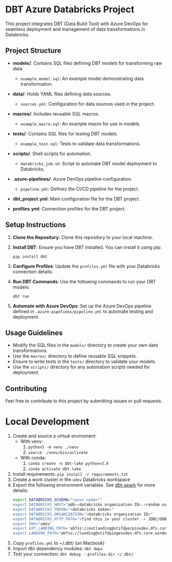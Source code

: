 # DBT Azure Databricks Project

This project integrates DBT (Data Build Tool) with Azure DevOps for seamless deployment and management of data transformations in Databricks.

## Project Structure

- **models/**: Contains SQL files defining DBT models for transforming raw data.
  - `example_model.sql`: An example model demonstrating data transformation.

- **data/**: Holds YAML files defining data sources.
  - `sources.yml`: Configuration for data sources used in the project.

- **macros/**: Includes reusable SQL macros.
  - `example_macro.sql`: An example macro for use in models.

- **tests/**: Contains SQL files for testing DBT models.
  - `example_test.sql`: Tests to validate data transformations.

- **scripts/**: Shell scripts for automation.
  - `databricks_job.sh`: Script to automate DBT model deployment to Databricks.

- **.azure-pipelines/**: Azure DevOps pipeline configuration.
  - `pipeline.yml`: Defines the CI/CD pipeline for the project.

- **dbt_project.yml**: Main configuration file for the DBT project.

- **profiles.yml**: Connection profiles for the DBT project.

## Setup Instructions

1. **Clone the Repository**: Clone this repository to your local machine.
   
2. **Install DBT**: Ensure you have DBT installed. You can install it using pip:
   ```
   pip install dbt
   ```

3. **Configure Profiles**: Update the `profiles.yml` file with your Databricks connection details.

4. **Run DBT Commands**: Use the following commands to run your DBT models:
   ```
   dbt run
   ```

5. **Automate with Azure DevOps**: Set up the Azure DevOps pipeline defined in `.azure-pipelines/pipeline.yml` to automate testing and deployment.

## Usage Guidelines

- Modify the SQL files in the `models/` directory to create your own data transformations.
- Use the `macros/` directory to define reusable SQL snippets.
- Ensure to write tests in the `tests/` directory to validate your models.
- Use the `scripts/` directory for any automation scripts needed for deployment.

## Contributing

Feel free to contribute to this project by submitting issues or pull requests.


# Local Development

1. Create and source a virtual enviroment:
   - With venv:
      1. `python3 -m venv ./venv`
      2. `source ./venv/bin/activate`
   - With conda:
      1. `conda create -n dbt-lake python=3.9`
      2. `conda activate dbt-lake`
2. Install requirements: `pip install -r requirements.txt`
4. Create a work cluster in the `udev` Databricks workspace
5. Export the following environment variables. See
   [dbt-spark](https://github.com/fishtown-analytics/dbt-spark) for more details:
   ``` bash
   export DATABRICKS_SCHEMA="<your name>""
   export DATABRICKS_HOST="adb-<databricks organization ID>.<random number>.azuredatabricks.net"
   export DATABRICKS_TOKEN="<databricks token>"
   export DATABRICKS_ORGANIZATION="<databricks organization ID>"
   export DATABRICKS_HTTP_PATH="<find this in your cluster -> JDBC/ODBC -> HTTP Path>"
   export ENV="udev"
   export EXT_LANDING_PATH="abfss://extlanding@stifdperpinudev.dfs.core.windows.net"
   export LANDING_PATH="abfss://landing@stifdpingesudev.dfs.core.windows.net"
   ```
6. Copy `profiles.yml` to ~/.dbt/ (on Macbook)
7. Import dbt dependency modules: `dbt deps`
8. Test your connection: `dbt debug --profiles-dir ~/.dbt/`
